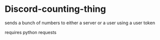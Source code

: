 # Discord-counting-thing
sends a bunch of numbers to either a server or a user using a user token

requires
python
requests


